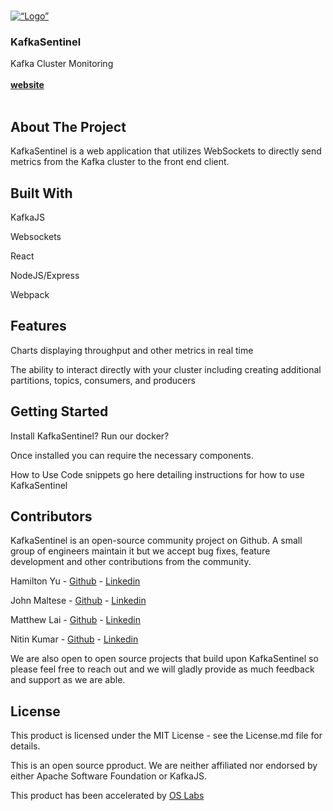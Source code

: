 <!-- PROJECT LOGO -->
<br />
<p align=“center”>
  <a href=“https://github.com/oslabs-beta/KafkaSentinel”>
    <img src=“https://i.imgur.com/dso31sS.png” alt=“Logo” length=“350px” width=“350px”>
  </a>
  <h3 align=“center”>KafkaSentinel</h3>
  <p align=“center”>
    Kafka Cluster Monitoring
    <br /><br />
    <a href=“website”><strong>website</strong></a>
    <br />
    <br />
  </p>
</p>


## About The Project

KafkaSentinel is a web application that utilizes WebSockets to directly send metrics from the Kafka cluster to the front end client. 

## Built With
KafkaJS

Websockets

React

NodeJS/Express

Webpack


## Features

Charts displaying throughput and other metrics in real time

The ability to interact directly with your cluster including creating additional partitions, topics, consumers, and producers

## Getting Started

Install KafkaSentinel? Run our docker?

Once installed you can require the necessary components.

How to Use
Code snippets go here detailing instructions for how to use KafkaSentinel

## Contributors

KafkaSentinel is an open-source community project on Github. A small group of engineers maintain it but we accept bug fixes, feature development and other contributions from the community.

Hamilton Yu - [Github](https://github.com/HamiltonHYu/) - [Linkedin](https://www.linkedin.com/in/hamilton-yu/)

John Maltese - [Github](https://github.com/j-maltese) -  [Linkedin](https://www.linkedin.com/in/john-maltese/)

Matthew Lai - [Github](https://github.com/matthewlai93) - [Linkedin](https://www.linkedin.com/in/matthew-a-lai/)

Nitin Kumar - [Github](https://github.com/realNitinKumar) - [Linkedin](https://www.linkedin.com/in/realNitinKumar/)

We are also open to open source projects that build upon KafkaSentinel so please feel free to reach out and we will gladly provide as much feedback and support as we are able.

## License

This product is licensed under the MIT License - see the License.md file for details.

This is an open source pproduct. We are neither affiliated nor endorsed by either Apache Software Foundation or KafkaJS.

This product has been accelerated by [OS Labs](https://opensourcelabs.io/)
